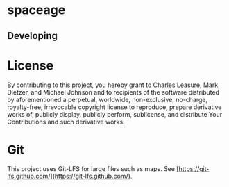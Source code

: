 # spaceage

## Developing

# License
By contributing to this project, you hereby grant to Charles Leasure, Mark Dietzer, and Michael Johnson and to recipients of the software distributed by aforementioned a perpetual, worldwide, non-exclusive, no-charge, royalty-free, irrevocable copyright license to reproduce, prepare derivative works of, publicly display, publicly perform, sublicense, and distribute Your Contributions and such derivative works.

# Git

This project uses Git-LFS for large files such as maps. See [https://git-lfs.github.com/](https://git-lfs.github.com/).

